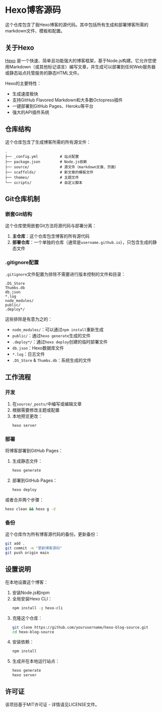 # Hexo博客源码

这个仓库包含了我Hexo博客的源代码。其中包括所有生成和部署博客所需的markdown文件、模板和配置。

## 关于Hexo

[Hexo](https://hexo.io/) 是一个快速、简单且功能强大的博客框架，基于Node.js构建。它允许您使用Markdown（或其他标记语言）编写文章，并生成可以部署到任何Web服务器或静态站点托管服务的静态HTML文件。

Hexo的主要特性：
- 生成速度极快
- 支持GitHub Flavored Markdown和大多数Octopress插件
- 一键部署到GitHub Pages、Heroku等平台
- 强大的API插件系统

## 仓库结构

这个仓库包含了生成博客所需的所有源文件：

```
.
├── _config.yml          # 站点配置
├── package.json         # Node.js依赖
├── source/              # 源文件（markdown文章、页面）
├── scaffolds/           # 新文章的模板文件
├── themes/              # 主题文件
└── scripts/             # 自定义脚本
```

## Git仓库机制

### 嵌套Git结构

这个仓库使用嵌套Git方法将源代码与部署分离：

1. **主仓库**：这个仓库包含博客的所有源代码
2. **部署仓库**：一个单独的仓库（通常是`username.github.io`），只包含生成的静态文件

### .gitignore配置

`.gitignore`文件配置为排除不需要进行版本控制的文件和目录：

```
.DS_Store
Thumbs.db
db.json
*.log
node_modules/
public/
.deploy*/
```

这些排除是有意为之的：
- `node_modules/`：可以通过`npm install`重新生成
- `public/`：通过`hexo generate`生成的文件
- `.deploy*/`：通过`hexo deploy`创建的临时部署文件
- `db.json`：Hexo数据库文件
- `*.log`：日志文件
- `.DS_Store` & `Thumbs.db`：系统生成的文件

## 工作流程

### 开发

1. 在`source/_posts/`中编写或编辑文章
2. 根据需要修改主题或配置
3. 本地预览更改：
   ```bash
   hexo server
   ```

### 部署

将博客部署到GitHub Pages：

1. 生成静态文件：
   ```bash
   hexo generate
   ```
2. 部署到GitHub Pages：
   ```bash
   hexo deploy
   ```

或者合并两个步骤：
```bash
hexo clean && hexo g -d
```

### 备份

这个仓库作为所有博客源代码的备份。更新备份：

```bash
git add .
git commit -m "更新博客源码"
git push origin main
```

## 设置说明

在本地设置这个博客：

1. 安装Node.js和npm
2. 全局安装Hexo CLI：
   ```bash
   npm install -g hexo-cli
   ```
3. 克隆这个仓库：
   ```bash
   git clone https://github.com/yourusername/hexo-blog-source.git
   cd hexo-blog-source
   ```
4. 安装依赖：
   ```bash
   npm install
   ```
5. 生成并在本地运行站点：
   ```bash
   hexo generate
   hexo server
   ```

## 许可证

该项目基于MIT许可证 - 详情请见LICENSE文件。
